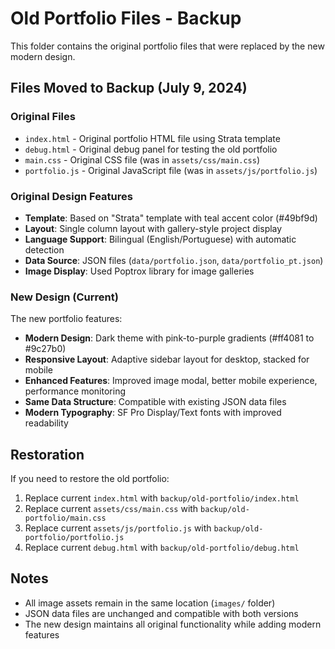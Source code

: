 # Old Portfolio Files - Backup

This folder contains the original portfolio files that were replaced by the new modern design.

## Files Moved to Backup (July 9, 2024)

### Original Files
- `index.html` - Original portfolio HTML file using Strata template
- `debug.html` - Original debug panel for testing the old portfolio
- `main.css` - Original CSS file (was in `assets/css/main.css`)
- `portfolio.js` - Original JavaScript file (was in `assets/js/portfolio.js`)

### Original Design Features
- **Template**: Based on "Strata" template with teal accent color (#49bf9d)
- **Layout**: Single column layout with gallery-style project display
- **Language Support**: Bilingual (English/Portuguese) with automatic detection
- **Data Source**: JSON files (`data/portfolio.json`, `data/portfolio_pt.json`)
- **Image Display**: Used Poptrox library for image galleries

### New Design (Current)
The new portfolio features:
- **Modern Design**: Dark theme with pink-to-purple gradients (#ff4081 to #9c27b0)
- **Responsive Layout**: Adaptive sidebar layout for desktop, stacked for mobile
- **Enhanced Features**: Improved image modal, better mobile experience, performance monitoring
- **Same Data Structure**: Compatible with existing JSON data files
- **Modern Typography**: SF Pro Display/Text fonts with improved readability

## Restoration
If you need to restore the old portfolio:
1. Replace current `index.html` with `backup/old-portfolio/index.html`
2. Replace current `assets/css/main.css` with `backup/old-portfolio/main.css`
3. Replace current `assets/js/portfolio.js` with `backup/old-portfolio/portfolio.js`
4. Replace current `debug.html` with `backup/old-portfolio/debug.html`

## Notes
- All image assets remain in the same location (`images/` folder)
- JSON data files are unchanged and compatible with both versions
- The new design maintains all original functionality while adding modern features 